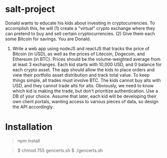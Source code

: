 # salt-project
Donald wants to educate his kids about investing in cryptocurrencies. To accomplish this, he will (1) create a "virtual" crypto exchange where they can pretend to buy and sell certain cryptocurrencies. (2) Give them each some Bitcoin for savings. You are Donald.
1. Write a web app using nodeJS and reactJS that tracks the price of Bitcoin (in USD), as well as the prices of Litecoin, Dogecoin, and Ethereum (in BTC). Prices should be the volume-weighted average from at least 3 exchanges. Each kid starts with 10,000 USD, and 0 balance for each crypto asset. The app should allow the kids to place orders and view their portfolio asset distribution and track total value. To keep things simple, all trades must involve BTC. The kids cannot buy alts with USD, and they cannot trade alts for alts. Obviously, we need to know which kid is making the trade, but don't prioritize authentication. Use a DB of your choice. Assume that later, each kid will be developing their own client portals, wanting access to various pieces of data, so design the API accordingly.

# Installation

 > npm install


 > $ chmod 755 gencerts.sh
 > $ ./gencerts.sh
